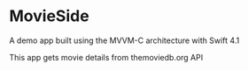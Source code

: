 # MovieSide
A demo app built using the MVVM-C architecture with Swift 4.1


This app gets movie details from themoviedb.org API
